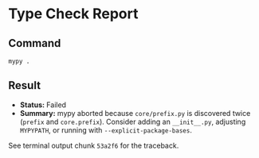 # Type Check Report

## Command
`mypy .`

## Result
- **Status:** Failed
- **Summary:** mypy aborted because `core/prefix.py` is discovered twice (`prefix` and `core.prefix`). Consider adding an `__init__.py`, adjusting `MYPYPATH`, or running with `--explicit-package-bases`.

See terminal output chunk `53a2f6` for the traceback.
